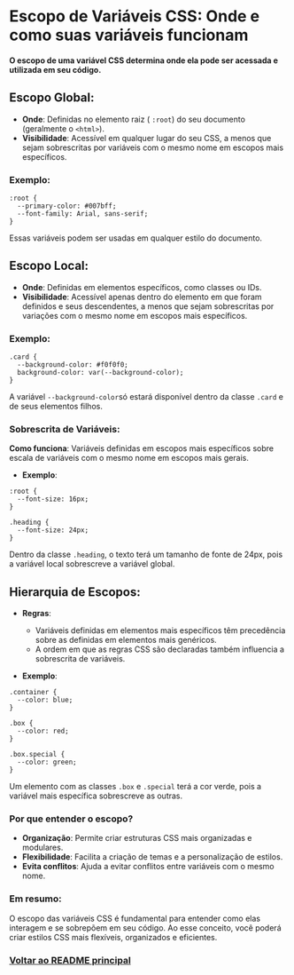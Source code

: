 # Escopo de Variáveis ​​CSS: Onde e como suas variáveis ​​funcionam

#### O escopo de uma variável CSS determina onde ela pode ser acessada e utilizada em seu código.

## Escopo Global:

- **Onde**: Definidas no elemento raiz ( `:root`) do seu documento (geralmente o `<html>`).
- **Visibilidade**: Acessível em qualquer lugar do seu CSS, a menos que sejam sobrescritas por variáveis ​​com o mesmo nome em escopos mais específicos.

### Exemplo:

```
:root {
  --primary-color: #007bff;
  --font-family: Arial, sans-serif;
}
```

Essas variáveis ​​podem ser usadas em qualquer estilo do documento.

## Escopo Local:

- **Onde**: Definidas em elementos específicos, como classes ou IDs.
- **Visibilidade**: Acessível apenas dentro do elemento em que foram definidos e seus descendentes, a menos que sejam sobrescritas por variações com o mesmo nome em escopos mais específicos.

### Exemplo:

```
.card {
  --background-color: #f0f0f0;
  background-color: var(--background-color);
}
```

A variável `--background-color`só estará disponível dentro da classe `.card` e de seus elementos filhos.

### Sobrescrita de Variáveis:

**Como funciona**: Variáveis ​​definidas em escopos mais específicos sobre escala de variáveis ​​com o mesmo nome em escopos mais gerais.
- **Exemplo**:

```
:root {
  --font-size: 16px;
}

.heading {
  --font-size: 24px;
}
```
Dentro da classe `.heading`, o texto terá um tamanho de fonte de 24px, pois a variável local sobrescreve a variável global.

## Hierarquia de Escopos:

- **Regras**:

   - Variáveis ​​definidas em elementos mais específicos têm precedência sobre as definidas em elementos mais genéricos.
   - A ordem em que as regras CSS são declaradas também influencia a sobrescrita de variáveis.

- **Exemplo**:

```
.container {
  --color: blue;
}

.box {
  --color: red;
}

.box.special {
  --color: green;
}
```

Um elemento com as classes `.box` e `.special` terá a cor verde, pois a variável mais específica sobrescreve as outras.

### Por que entender o escopo?

- **Organização**: Permite criar estruturas CSS mais organizadas e modulares.
- **Flexibilidade**: Facilita a criação de temas e a personalização de estilos.
- **Evita conflitos**: Ajuda a evitar conflitos entre variáveis ​​com o mesmo nome.

### Em resumo:

O escopo das variáveis ​​CSS é fundamental para entender como elas interagem e se sobrepõem em seu código. Ao esse conceito, você poderá criar estilos CSS mais flexíveis, organizados e eficientes.

### [Voltar ao README principal](../README.md)